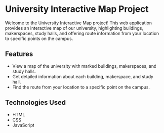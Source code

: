 # University Interactive Map Project

Welcome to the University Interactive Map project! This web application provides an interactive map of our university, highlighting buildings, makerspaces, study halls, and offering route information from your location to specific points on the campus.

## Features

- View a map of the university with marked buildings, makerspaces, and study halls.
- Get detailed information about each building, makerspace, and study hall.
- Find the route from your location to a specific point on the campus.

## Technologies Used

- HTML
- CSS
- JavaScript


